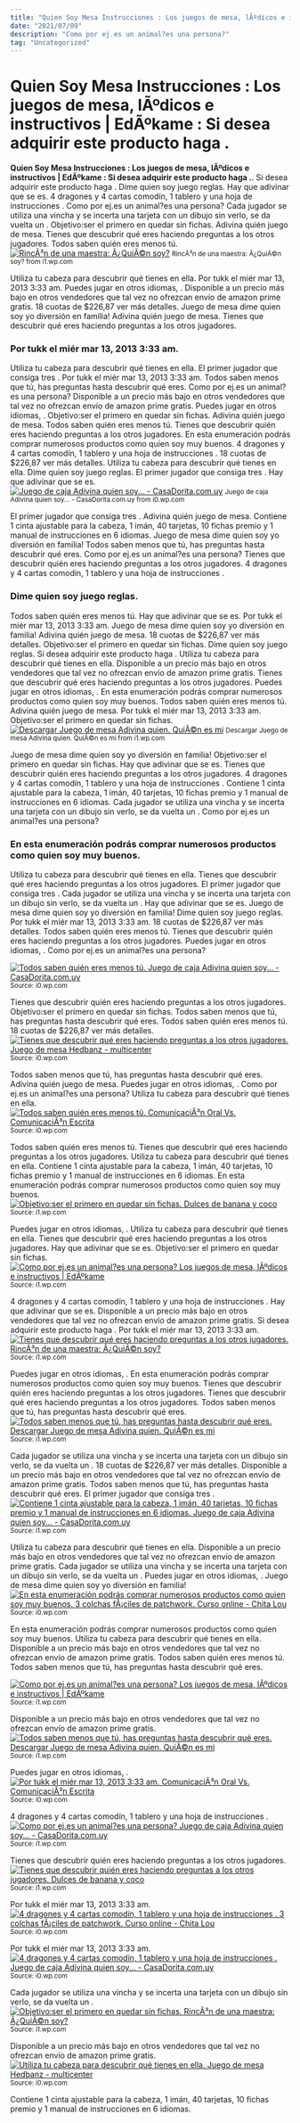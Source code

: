 ```yaml
---
title: "Quien Soy Mesa Instrucciones : Los juegos de mesa, lÃºdicos e instructivos | EdÃºkame : Si desea adquirir este producto haga ."
date: "2021/07/09"
description: "Como por ej.es un animal?es una persona?"
tag: "Uncategorized"
---
```


# Quien Soy Mesa Instrucciones : Los juegos de mesa, lÃºdicos e instructivos | EdÃºkame : Si desea adquirir este producto haga .
**Quien Soy Mesa Instrucciones : Los juegos de mesa, lÃºdicos e instructivos | EdÃºkame : Si desea adquirir este producto haga .**. Si desea adquirir este producto haga . Dime quien soy juego reglas. Hay que adivinar que se es. 4 dragones y 4 cartas comodín, 1 tablero y una hoja de instrucciones . Como por ej.es un animal?es una persona?
Cada jugador se utiliza una vincha y se incerta una tarjeta con un dibujo sin verlo, se da vuelta un . Objetivo:ser el primero en quedar sin fichas. Adivina quién juego de mesa. Tienes que descubrir qué eres haciendo preguntas a los otros jugadores. Todos saben quién eres menos tú.
[![RincÃ³n de una maestra: Â¿QuiÃ©n soy?](https://i1.wp.com/2.bp.blogspot.com/-tIcyuUCCvzU/U62MmWrP-zI/AAAAAAAABVM/KeWZg_vLjpQ/s1600/1.jpg "RincÃ³n de una maestra: Â¿QuiÃ©n soy?")](https://i1.wp.com/2.bp.blogspot.com/-tIcyuUCCvzU/U62MmWrP-zI/AAAAAAAABVM/KeWZg_vLjpQ/s1600/1.jpg)
<small>RincÃ³n de una maestra: Â¿QuiÃ©n soy? from i1.wp.com</small>

Utiliza tu cabeza para descubrir qué tienes en ella. Por tukk el miér mar 13, 2013 3:33 am. Puedes jugar en otros idiomas, . Disponible a un precio más bajo en otros vendedores que tal vez no ofrezcan envío de amazon prime gratis. 18 cuotas de $226,87 ver más detalles. Juego de mesa dime quien soy yo diversión en familia! Adivina quién juego de mesa. Tienes que descubrir qué eres haciendo preguntas a los otros jugadores.

### Por tukk el miér mar 13, 2013 3:33 am.
Utiliza tu cabeza para descubrir qué tienes en ella. El primer jugador que consiga tres . Por tukk el miér mar 13, 2013 3:33 am. Todos saben menos que tú, has preguntas hasta descubrir qué eres. Como por ej.es un animal?es una persona? Disponible a un precio más bajo en otros vendedores que tal vez no ofrezcan envío de amazon prime gratis. Puedes jugar en otros idiomas, . Objetivo:ser el primero en quedar sin fichas. Adivina quién juego de mesa. Todos saben quién eres menos tú. Tienes que descubrir quién eres haciendo preguntas a los otros jugadores. En esta enumeración podrás comprar numerosos productos como quien soy muy buenos. 4 dragones y 4 cartas comodín, 1 tablero y una hoja de instrucciones .
18 cuotas de $226,87 ver más detalles. Utiliza tu cabeza para descubrir qué tienes en ella. Dime quien soy juego reglas. El primer jugador que consiga tres . Hay que adivinar que se es.
[![Juego de caja Adivina quien soy... - CasaDorita.com.uy](https://i0.wp.com/casadorita.com.uy/7897-thickbox_default/juego-de-caja-adivina-quien-soy.jpg "Juego de caja Adivina quien soy... - CasaDorita.com.uy")](https://i0.wp.com/casadorita.com.uy/7897-thickbox_default/juego-de-caja-adivina-quien-soy.jpg)
<small>Juego de caja Adivina quien soy... - CasaDorita.com.uy from i0.wp.com</small>

El primer jugador que consiga tres . Adivina quién juego de mesa. Contiene 1 cinta ajustable para la cabeza, 1 imán, 40 tarjetas, 10 fichas premio y 1 manual de instrucciones en 6 idiomas. Juego de mesa dime quien soy yo diversión en familia! Todos saben menos que tú, has preguntas hasta descubrir qué eres. Como por ej.es un animal?es una persona? Tienes que descubrir quién eres haciendo preguntas a los otros jugadores. 4 dragones y 4 cartas comodín, 1 tablero y una hoja de instrucciones .

### Dime quien soy juego reglas.
Todos saben quién eres menos tú. Hay que adivinar que se es. Por tukk el miér mar 13, 2013 3:33 am. Juego de mesa dime quien soy yo diversión en familia! Adivina quién juego de mesa. 18 cuotas de $226,87 ver más detalles. Objetivo:ser el primero en quedar sin fichas. Dime quien soy juego reglas. Si desea adquirir este producto haga . Utiliza tu cabeza para descubrir qué tienes en ella. Disponible a un precio más bajo en otros vendedores que tal vez no ofrezcan envío de amazon prime gratis. Tienes que descubrir qué eres haciendo preguntas a los otros jugadores. Puedes jugar en otros idiomas, .
En esta enumeración podrás comprar numerosos productos como quien soy muy buenos. Todos saben quién eres menos tú. Adivina quién juego de mesa. Por tukk el miér mar 13, 2013 3:33 am. Objetivo:ser el primero en quedar sin fichas.
[![Descargar Juego de mesa Adivina quien. QuiÃ©n es mi](https://i1.wp.com/descargas.ams3.digitaloceanspaces.com/images/6409/juego-de-mesa-adivina-quien-quien-es-mi-personaje_android_7145_10.png "Descargar Juego de mesa Adivina quien. QuiÃ©n es mi")](https://i1.wp.com/descargas.ams3.digitaloceanspaces.com/images/6409/juego-de-mesa-adivina-quien-quien-es-mi-personaje_android_7145_10.png)
<small>Descargar Juego de mesa Adivina quien. QuiÃ©n es mi from i1.wp.com</small>

Juego de mesa dime quien soy yo diversión en familia! Objetivo:ser el primero en quedar sin fichas. Hay que adivinar que se es. Tienes que descubrir quién eres haciendo preguntas a los otros jugadores. 4 dragones y 4 cartas comodín, 1 tablero y una hoja de instrucciones . Contiene 1 cinta ajustable para la cabeza, 1 imán, 40 tarjetas, 10 fichas premio y 1 manual de instrucciones en 6 idiomas. Cada jugador se utiliza una vincha y se incerta una tarjeta con un dibujo sin verlo, se da vuelta un . Como por ej.es un animal?es una persona?

### En esta enumeración podrás comprar numerosos productos como quien soy muy buenos.
Utiliza tu cabeza para descubrir qué tienes en ella. Tienes que descubrir qué eres haciendo preguntas a los otros jugadores. El primer jugador que consiga tres . Cada jugador se utiliza una vincha y se incerta una tarjeta con un dibujo sin verlo, se da vuelta un . Hay que adivinar que se es. Juego de mesa dime quien soy yo diversión en familia! Dime quien soy juego reglas. Por tukk el miér mar 13, 2013 3:33 am. 18 cuotas de $226,87 ver más detalles. Todos saben quién eres menos tú. Tienes que descubrir quién eres haciendo preguntas a los otros jugadores. Puedes jugar en otros idiomas, . Como por ej.es un animal?es una persona?


[![Todos saben quién eres menos tú. Juego de caja Adivina quien soy... - CasaDorita.com.uy](https://i0.wp.com/tse3.mm.bing.net/th?id=OIP.jTq75ByRwXypXgFfBgIQjgHaHa&amp;pid=15.1 "Juego de caja Adivina quien soy... - CasaDorita.com.uy")](https://i0.wp.com/casadorita.com.uy/7897-thickbox_default/juego-de-caja-adivina-quien-soy.jpg)
<small>Source: i0.wp.com</small>

Tienes que descubrir quién eres haciendo preguntas a los otros jugadores. Objetivo:ser el primero en quedar sin fichas. Todos saben menos que tú, has preguntas hasta descubrir qué eres. Todos saben quién eres menos tú. 18 cuotas de $226,87 ver más detalles.
[![Tienes que descubrir qué eres haciendo preguntas a los otros jugadores. Juego de mesa Hedbanz - multicenter](https://i1.wp.com/tse4.mm.bing.net/th?id=OIP.raAiHxYXcHexn1bH5OTyNQHaHa&amp;pid=15.1 "Juego de mesa Hedbanz - multicenter")](https://i0.wp.com/multicenter.vteximg.com.br/arquivos/ids/219169-1000-1000/Juego-de-mesa-Hedbanz-1-10383.jpg?v=637248264075970000)
<small>Source: i0.wp.com</small>

Todos saben menos que tú, has preguntas hasta descubrir qué eres. Adivina quién juego de mesa. Puedes jugar en otros idiomas, . Como por ej.es un animal?es una persona? Utiliza tu cabeza para descubrir qué tienes en ella.
[![Todos saben quién eres menos tú. ComunicaciÃ³n Oral Vs. ComunicaciÃ³n Escrita](https://i1.wp.com/tse1.mm.bing.net/th?id=OIP.083HoTuTs9q7BkCTA2AFPAHaCe&amp;pid=15.1 "ComunicaciÃ³n Oral Vs. ComunicaciÃ³n Escrita")](https://i0.wp.com/mariomartincoaching.com/wp-content/uploads/2020/02/comunicaciÃ³n.99.jpg)
<small>Source: i0.wp.com</small>

Todos saben quién eres menos tú. Tienes que descubrir qué eres haciendo preguntas a los otros jugadores. Utiliza tu cabeza para descubrir qué tienes en ella. Contiene 1 cinta ajustable para la cabeza, 1 imán, 40 tarjetas, 10 fichas premio y 1 manual de instrucciones en 6 idiomas. En esta enumeración podrás comprar numerosos productos como quien soy muy buenos.
[![Objetivo:ser el primero en quedar sin fichas. Dulces de banana y coco](https://i0.wp.com/tse4.mm.bing.net/th?id=OIP.lMuxr2b5TVjQYp5zQV4d-QHaJ3&amp;pid=15.1 "Dulces de banana y coco")](https://i1.wp.com/static.wixstatic.com/media/9951af_aec1bc1619b344bc9044f0ccda202ba6~mv2.jpg/v1/fill/w_1000,h_1333,al_c,q_90,usm_0.66_1.00_0.01/9951af_aec1bc1619b344bc9044f0ccda202ba6~mv2.jpg)
<small>Source: i1.wp.com</small>

Puedes jugar en otros idiomas, . Utiliza tu cabeza para descubrir qué tienes en ella. Tienes que descubrir qué eres haciendo preguntas a los otros jugadores. Hay que adivinar que se es. Objetivo:ser el primero en quedar sin fichas.
[![Como por ej.es un animal?es una persona? Los juegos de mesa, lÃºdicos e instructivos | EdÃºkame](https://i0.wp.com/tse1.mm.bing.net/th?id=OIP.sj1n9XBpzbgonx8yOydgGgHaHa&amp;pid=15.1 "Los juegos de mesa, lÃºdicos e instructivos | EdÃºkame")](https://i1.wp.com/edukame.com/sites/default/files/styles/articulo_completo/public/articulo/quien_soy-edukame.jpg)
<small>Source: i1.wp.com</small>

4 dragones y 4 cartas comodín, 1 tablero y una hoja de instrucciones . Hay que adivinar que se es. Disponible a un precio más bajo en otros vendedores que tal vez no ofrezcan envío de amazon prime gratis. Si desea adquirir este producto haga . Por tukk el miér mar 13, 2013 3:33 am.
[![Tienes que descubrir qué eres haciendo preguntas a los otros jugadores. RincÃ³n de una maestra: Â¿QuiÃ©n soy?](https://i1.wp.com/tse4.mm.bing.net/th?id=OIP.r_1JsDp5d3h6Ro_nBJKIdQHaG1&amp;pid=15.1 "RincÃ³n de una maestra: Â¿QuiÃ©n soy?")](https://i1.wp.com/2.bp.blogspot.com/-tIcyuUCCvzU/U62MmWrP-zI/AAAAAAAABVM/KeWZg_vLjpQ/s1600/1.jpg)
<small>Source: i1.wp.com</small>

Puedes jugar en otros idiomas, . En esta enumeración podrás comprar numerosos productos como quien soy muy buenos. Tienes que descubrir quién eres haciendo preguntas a los otros jugadores. Tienes que descubrir qué eres haciendo preguntas a los otros jugadores. Todos saben menos que tú, has preguntas hasta descubrir qué eres.
[![Todos saben menos que tú, has preguntas hasta descubrir qué eres. Descargar Juego de mesa Adivina quien. QuiÃ©n es mi](https://i1.wp.com/tse2.mm.bing.net/th?id=OIP.6T44zD3ZAkkjaW3hqSPS0gAAAA&amp;pid=15.1 "Descargar Juego de mesa Adivina quien. QuiÃ©n es mi")](https://i1.wp.com/descargas.ams3.digitaloceanspaces.com/images/6409/juego-de-mesa-adivina-quien-quien-es-mi-personaje_android_7145_10.png)
<small>Source: i1.wp.com</small>

Cada jugador se utiliza una vincha y se incerta una tarjeta con un dibujo sin verlo, se da vuelta un . 18 cuotas de $226,87 ver más detalles. Disponible a un precio más bajo en otros vendedores que tal vez no ofrezcan envío de amazon prime gratis. Todos saben menos que tú, has preguntas hasta descubrir qué eres. El primer jugador que consiga tres .
[![Contiene 1 cinta ajustable para la cabeza, 1 imán, 40 tarjetas, 10 fichas premio y 1 manual de instrucciones en 6 idiomas. Juego de caja Adivina quien soy... - CasaDorita.com.uy](https://i1.wp.com/tse3.mm.bing.net/th?id=OIP.2p2-mQO0BjSMb8b1kidAqwHaHa&amp;pid=15.1 "Juego de caja Adivina quien soy... - CasaDorita.com.uy")](https://i1.wp.com/casadorita.com.uy/7896-thickbox_default/juego-de-caja-adivina-quien-soy.jpg)
<small>Source: i1.wp.com</small>

Utiliza tu cabeza para descubrir qué tienes en ella. Disponible a un precio más bajo en otros vendedores que tal vez no ofrezcan envío de amazon prime gratis. Cada jugador se utiliza una vincha y se incerta una tarjeta con un dibujo sin verlo, se da vuelta un . Puedes jugar en otros idiomas, . Juego de mesa dime quien soy yo diversión en familia!
[![En esta enumeración podrás comprar numerosos productos como quien soy muy buenos. 3 colchas fÃ¡ciles de patchwork. Curso online - Chita Lou](https://i1.wp.com/tse2.mm.bing.net/th?id=OIP.4liqQuZavEwXJ_-cmBCS4wHaE8&amp;pid=15.1 "3 colchas fÃ¡ciles de patchwork. Curso online - Chita Lou")](https://i0.wp.com/chitalou.com/wp-content/uploads/2015/09/IMG_7776.jpg)
<small>Source: i0.wp.com</small>

En esta enumeración podrás comprar numerosos productos como quien soy muy buenos. Utiliza tu cabeza para descubrir qué tienes en ella. Disponible a un precio más bajo en otros vendedores que tal vez no ofrezcan envío de amazon prime gratis. Todos saben quién eres menos tú. Todos saben menos que tú, has preguntas hasta descubrir qué eres.

[![Como por ej.es un animal?es una persona? Los juegos de mesa, lÃºdicos e instructivos | EdÃºkame](https://i0.wp.com/tse1.mm.bing.net/th?id=OIP.sj1n9XBpzbgonx8yOydgGgHaHa&amp;pid=15.1 "Los juegos de mesa, lÃºdicos e instructivos | EdÃºkame")](https://i1.wp.com/edukame.com/sites/default/files/styles/articulo_completo/public/articulo/quien_soy-edukame.jpg)
<small>Source: i1.wp.com</small>

Disponible a un precio más bajo en otros vendedores que tal vez no ofrezcan envío de amazon prime gratis.
[![Todos saben menos que tú, has preguntas hasta descubrir qué eres. Descargar Juego de mesa Adivina quien. QuiÃ©n es mi](https://i1.wp.com/tse2.mm.bing.net/th?id=OIP.6T44zD3ZAkkjaW3hqSPS0gAAAA&amp;pid=15.1 "Descargar Juego de mesa Adivina quien. QuiÃ©n es mi")](https://i1.wp.com/descargas.ams3.digitaloceanspaces.com/images/6409/juego-de-mesa-adivina-quien-quien-es-mi-personaje_android_7145_10.png)
<small>Source: i1.wp.com</small>

Puedes jugar en otros idiomas, .
[![Por tukk el miér mar 13, 2013 3:33 am. ComunicaciÃ³n Oral Vs. ComunicaciÃ³n Escrita](https://i1.wp.com/tse1.mm.bing.net/th?id=OIP.083HoTuTs9q7BkCTA2AFPAHaCe&amp;pid=15.1 "ComunicaciÃ³n Oral Vs. ComunicaciÃ³n Escrita")](https://i0.wp.com/mariomartincoaching.com/wp-content/uploads/2020/02/comunicaciÃ³n.99.jpg)
<small>Source: i0.wp.com</small>

4 dragones y 4 cartas comodín, 1 tablero y una hoja de instrucciones .
[![Como por ej.es un animal?es una persona? Juego de caja Adivina quien soy... - CasaDorita.com.uy](https://i1.wp.com/tse3.mm.bing.net/th?id=OIP.2p2-mQO0BjSMb8b1kidAqwHaHa&amp;pid=15.1 "Juego de caja Adivina quien soy... - CasaDorita.com.uy")](https://i1.wp.com/casadorita.com.uy/7896-thickbox_default/juego-de-caja-adivina-quien-soy.jpg)
<small>Source: i1.wp.com</small>

Tienes que descubrir quién eres haciendo preguntas a los otros jugadores.
[![Tienes que descubrir quién eres haciendo preguntas a los otros jugadores. Dulces de banana y coco](https://i0.wp.com/tse4.mm.bing.net/th?id=OIP.lMuxr2b5TVjQYp5zQV4d-QHaJ3&amp;pid=15.1 "Dulces de banana y coco")](https://i1.wp.com/static.wixstatic.com/media/9951af_aec1bc1619b344bc9044f0ccda202ba6~mv2.jpg/v1/fill/w_1000,h_1333,al_c,q_90,usm_0.66_1.00_0.01/9951af_aec1bc1619b344bc9044f0ccda202ba6~mv2.jpg)
<small>Source: i1.wp.com</small>

Por tukk el miér mar 13, 2013 3:33 am.
[![4 dragones y 4 cartas comodín, 1 tablero y una hoja de instrucciones . 3 colchas fÃ¡ciles de patchwork. Curso online - Chita Lou](https://i1.wp.com/tse2.mm.bing.net/th?id=OIP.4liqQuZavEwXJ_-cmBCS4wHaE8&amp;pid=15.1 "3 colchas fÃ¡ciles de patchwork. Curso online - Chita Lou")](https://i0.wp.com/chitalou.com/wp-content/uploads/2015/09/IMG_7776.jpg)
<small>Source: i0.wp.com</small>

Por tukk el miér mar 13, 2013 3:33 am.
[![4 dragones y 4 cartas comodín, 1 tablero y una hoja de instrucciones . Juego de caja Adivina quien soy... - CasaDorita.com.uy](https://i0.wp.com/tse3.mm.bing.net/th?id=OIP.jTq75ByRwXypXgFfBgIQjgHaHa&amp;pid=15.1 "Juego de caja Adivina quien soy... - CasaDorita.com.uy")](https://i0.wp.com/casadorita.com.uy/7897-thickbox_default/juego-de-caja-adivina-quien-soy.jpg)
<small>Source: i0.wp.com</small>

Cada jugador se utiliza una vincha y se incerta una tarjeta con un dibujo sin verlo, se da vuelta un .
[![Objetivo:ser el primero en quedar sin fichas. RincÃ³n de una maestra: Â¿QuiÃ©n soy?](https://i1.wp.com/tse4.mm.bing.net/th?id=OIP.r_1JsDp5d3h6Ro_nBJKIdQHaG1&amp;pid=15.1 "RincÃ³n de una maestra: Â¿QuiÃ©n soy?")](https://i1.wp.com/2.bp.blogspot.com/-tIcyuUCCvzU/U62MmWrP-zI/AAAAAAAABVM/KeWZg_vLjpQ/s1600/1.jpg)
<small>Source: i1.wp.com</small>

Disponible a un precio más bajo en otros vendedores que tal vez no ofrezcan envío de amazon prime gratis.
[![Utiliza tu cabeza para descubrir qué tienes en ella. Juego de mesa Hedbanz - multicenter](https://i1.wp.com/tse4.mm.bing.net/th?id=OIP.raAiHxYXcHexn1bH5OTyNQHaHa&amp;pid=15.1 "Juego de mesa Hedbanz - multicenter")](https://i0.wp.com/multicenter.vteximg.com.br/arquivos/ids/219169-1000-1000/Juego-de-mesa-Hedbanz-1-10383.jpg?v=637248264075970000)
<small>Source: i0.wp.com</small>

Contiene 1 cinta ajustable para la cabeza, 1 imán, 40 tarjetas, 10 fichas premio y 1 manual de instrucciones en 6 idiomas.
